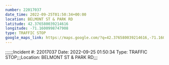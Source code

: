 ```yaml
---
number: 22017037
date_time: 2022-09-25T01:50:34+00:00
location: BELMONT ST & PARK RD
latitude: 42.376580039214616
longitude: -71.1600998747908
type: TRAFFIC STOP
google_maps_link: https://maps.google.com/?q=42.376580039214616,-71.1600998747908
---
```


;;;;;;Incident #: 22017037   Date: 2022-09-25 01:50:34    Type: TRAFFIC STOP;;;Location: BELMONT ST & PARK RD;;;
